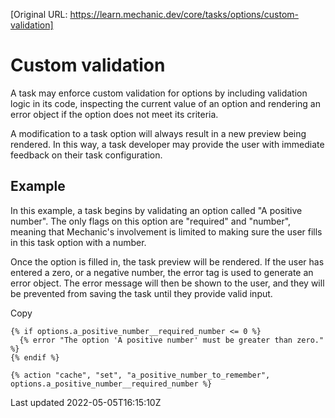 [Original URL: https://learn.mechanic.dev/core/tasks/options/custom-validation]

# Custom validation

A task may enforce custom validation for options by including validation logic in its code, inspecting the current value of an option and rendering an error object if the option does not meet its criteria.

A modification to a task option will always result in a new preview being rendered. In this way, a task developer may provide the user with immediate feedback on their task configuration.

## Example

In this example, a task begins by validating an option called "A positive number". The only flags on this option are "required" and "number", meaning that Mechanic's involvement is limited to making sure the user fills in this task option with a number.

Once the option is filled in, the task preview will be rendered. If the user has entered a zero, or a negative number, the error tag is used to generate an error object. The error message will then be shown to the user, and they will be prevented from saving the task until they provide valid input.

Copy

    {% if options.a_positive_number__required_number <= 0 %}
      {% error "The option 'A positive number' must be greater than zero." %}
    {% endif %}
    
    {% action "cache", "set", "a_positive_number_to_remember", options.a_positive_number__required_number %}

Last updated 2022-05-05T16:15:10Z
